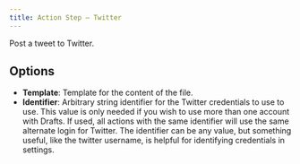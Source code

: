 ```yaml
---
title: Action Step – Twitter
---
```


Post a tweet to Twitter.

## Options
- **Template**: Template for the content of the file.
- **Identifier**: Arbitrary string identifier for the Twitter credentials to use to use. This value is only needed if you wish to use more than one account with Drafts. If used, all actions with the same identifier will use the same alternate login for Twitter.  The identifier can be any value, but something useful, like the twitter username, is helpful for identifying credentials in settings.
